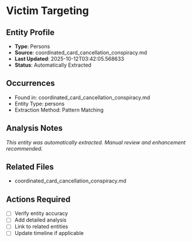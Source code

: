 # Victim Targeting

## Entity Profile
- **Type**: Persons
- **Source**: coordinated_card_cancellation_conspiracy.md
- **Last Updated**: 2025-10-12T03:42:05.568633
- **Status**: Automatically Extracted

## Occurrences
- Found in: coordinated_card_cancellation_conspiracy.md
- Entity Type: persons
- Extraction Method: Pattern Matching

## Analysis Notes
*This entity was automatically extracted. Manual review and enhancement recommended.*

## Related Files
- coordinated_card_cancellation_conspiracy.md

## Actions Required
- [ ] Verify entity accuracy
- [ ] Add detailed analysis
- [ ] Link to related entities
- [ ] Update timeline if applicable

